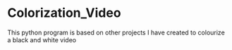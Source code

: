 # Colorization_Video
This python program is based on other projects I have created to colourize a black and white video
